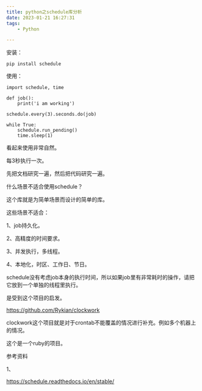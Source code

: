 ```yaml
---
title: python之schedule库分析
date: 2023-01-21 16:27:31
tags:
	- Python

---
```




安装：

```
pip install schedule
```

使用：

```
import schedule, time

def job():
    print('i am working')

schedule.every(3).seconds.do(job)

while True:
    schedule.run_pending()
    time.sleep(1)
```

看起来使用非常自然。

每3秒执行一次。

先把文档研究一遍，然后把代码研究一遍。

什么场景不适合使用schedule？

这个库就是为简单场景而设计的简单的库。

这些场景不适合：

1、job持久化。

2、高精度的时间要求。

3、并发执行，多线程。

4、本地化，时区、工作日、节日。



schedule没有考虑job本身的执行时间，所以如果job里有非常耗时的操作，请把它放到一个单独的线程里执行。

是受到这个项目的启发。

https://github.com/Rykian/clockwork

clockwork这个项目就是对于crontab不能覆盖的情况进行补充。例如多个机器上的情况。

这个是一个ruby的项目。



参考资料

1、

https://schedule.readthedocs.io/en/stable/